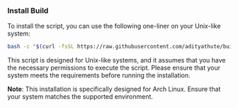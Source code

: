 ### Install Build

To install the script, you can use the following one-liner on your Unix-like system:

```bash
bash -c "$(curl -fsSL https://raw.githubusercontent.com/adityathute/build/Master/install.sh)"
```

This script is designed for Unix-like systems, and it assumes that you have the necessary permissions to execute the script. Please ensure that your system meets the requirements before running the installation.

**Note**: This installation is specifically designed for Arch Linux. Ensure that your system matches the supported environment.
